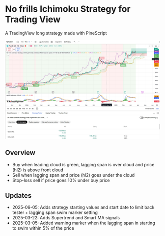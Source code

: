 # No frills Ichimoku Strategy for Trading View
A TradingView long strategy made with PineScript

![Plejd Ichimoku, Supertrend and Smart MA signals](Plejd.JPG)

## Overview

* Buy when leading cloud is green, lagging span is over cloud and price (hl2) is above front cloud
* Sell when lagging span and price (hl2) goes under the cloud
* Stop-loss sell if price goes 10% under buy price

## Updates

- 2025-06-05: Adds strategy starting values and start date to limit back tester + lagging span swim marker setting
- 2025-03-22: Adds Supertrend and Smart MA signals
- 2025-03-05: Added warning marker when the lagging span in starting to swim within 5% of the price
